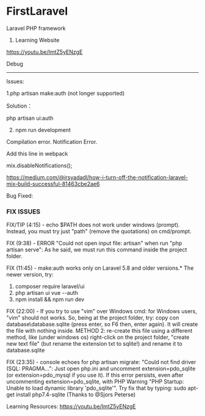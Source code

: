 # FirstLaravel

Laravel PHP framework 
1. Learning Website

https://youtu.be/ImtZ5yENzgE




Debug
_______________________________________________________________________________________________
Issues:

1.php artisan make:auth  (not longer supported)

Solution：

php artisan ui:auth

2. npm run development

Compilation error.
Notification Error.

Add this line in webpack

mix.disableNotifications();

https://medium.com/@irsyadadl/how-i-turn-off-the-notification-laravel-mix-build-successful-81463cbe2ae6


Bug Fixed:

### FIX ISSUES ###
FIX/TIP (4:15) - echo $PATH does not work under windows (prompt). Instead, you must try just "path" (remove the quotations) on cmd/prompt.

FIX (9:38) - ERROR "Could not open input file: artisan" when run "php artisan serve": As he said, we must run this command inside the project folder. 

FIX (11:45) - make:auth works only on Laravel 5.8 and older versions.* The newer version, try: 
1. composer require laravel/ui
2. php artisan ui vue --auth
3. npm install && npm run dev

FIX (22:00) - If you try to use "vim" over Windows cmd: for Windows users, "vim" should not works. So, being at the project folder, try: copy con database\database.sqlite (press enter, so F6 then, enter again). It will create the file with nothing inside. METHOD 2: re-create this file using a different method, like (under windows os) right-click on the project folder, "create new text file" (but rename the extension txt to sqlite!) and rename it to database.sqlite

FIX (23:35) - console echoes for php artisan migrate: "Could not find driver (SQL: PRAGMA...": Just open php.ini and uncomment extension=pdo_sqlite (or extension=pdo_mysql if you use it).
If this error persists, even after uncommenting  extension=pdo_sqlite, with PHP Warning "PHP Startup: Unable to load dynamic library 'pdo_sqlite'". Try fix that by typing: 
sudo apt-get install php7.4-sqlite
(Thanks to @Sjors Peterse)


Learning Resources: https://youtu.be/ImtZ5yENzgE
